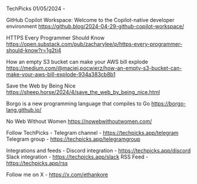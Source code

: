 TechPicks 01/05/2024 -

GitHub Copilot Workspace: Welcome to the Copilot-native developer environment
https://github.blog/2024-04-29-github-copilot-workspace/

HTTPS Every Programmer Should Know
https://open.substack.com/pub/zacharylee/p/https-every-programmer-should-know?r=1g2tj4

How an empty S3 bucket can make your AWS bill explode
https://medium.com/@maciej.pocwierz/how-an-empty-s3-bucket-can-make-your-aws-bill-explode-934a383cb8b1

Save the Web by Being Nice
https://sheep.horse/2024/4/save_the_web_by_being_nice.html

Borgo is a new programming language that compiles to Go
https://borgo-lang.github.io/

No Web Without Women
https://nowebwithoutwomen.com/

Follow TechPicks -
Telegram channel - https://techpicks.app/telegram
Telegram group - https://techpicks.app/telegramgroup

Integrations and feeds -
Discord integration - https://techpicks.app/discord
Slack integration - https://techpicks.app/slack
RSS Feed - https://techpicks.app/rss

Follow me on X - https://x.com/ethankore